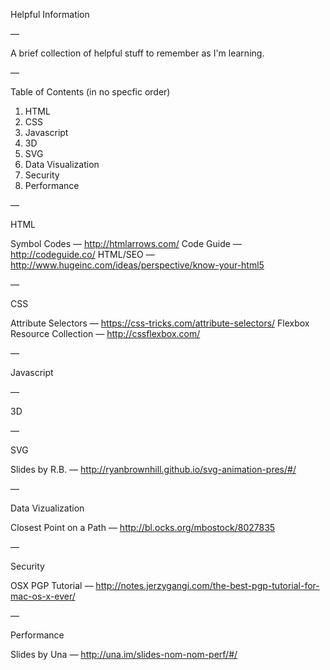 Helpful Information

—

A brief collection of helpful stuff to remember as I'm learning.

—

Table of Contents (in no specfic order)

1. HTML
2. CSS
3. Javascript
4. 3D
5. SVG
6. Data Visualization
7. Security
8. Performance

—

HTML

Symbol Codes — http://htmlarrows.com/
Code Guide — http://codeguide.co/
HTML/SEO — http://www.hugeinc.com/ideas/perspective/know-your-html5

—

CSS

Attribute Selectors — https://css-tricks.com/attribute-selectors/
Flexbox Resource Collection — http://cssflexbox.com/

—

Javascript

—

3D

—

SVG

Slides by R.B. — http://ryanbrownhill.github.io/svg-animation-pres/#/

—

Data Vizualization

Closest Point on a Path — http://bl.ocks.org/mbostock/8027835

—

Security

OSX PGP Tutorial — http://notes.jerzygangi.com/the-best-pgp-tutorial-for-mac-os-x-ever/

—

Performance

Slides by Una — http://una.im/slides-nom-nom-perf/#/
